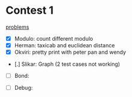 # Contest 1

[problems](https://hsin.hr/coci/archive/2006_2007/contest1_tasks.pdf)

- [X] Modulo: count different modulo
- [X] Herman: taxicab and euclidean distance
- [X] Okviri: pretty print with peter pan and wendy
- [.] Slikar: Graph (2 test cases not working)
- [ ] Bond:
- [ ] Debug:


